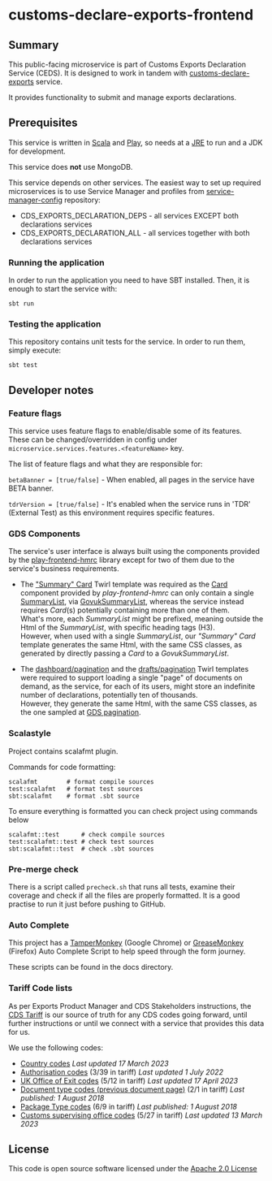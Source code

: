# customs-declare-exports-frontend

## Summary
This public-facing microservice is part of Customs Exports Declaration Service (CEDS). It is designed to work in tandem with [customs-declare-exports](https://github.com/hmrc/customs-declare-exports) service.

It provides functionality to submit and manage exports declarations.

## Prerequisites
This service is written in [Scala](http://www.scala-lang.org/) and [Play](http://playframework.com/), so needs at a [JRE](https://www.java.com/en/download/) to run and a JDK for development.

This service does **not** use MongoDB.

This service depends on other services. The easiest way to set up required microservices is to use Service Manager and profiles from [service-manager-config](https://github.com/hmrc/service-manager-config/) repository:
- CDS_EXPORTS_DECLARATION_DEPS - all services EXCEPT both declarations services
- CDS_EXPORTS_DECLARATION_ALL - all services together with both declarations services

### Running the application
In order to run the application you need to have SBT installed. Then, it is enough to start the service with: 

`sbt run`

### Testing the application
This repository contains unit tests for the service. In order to run them, simply execute:

`sbt test`


## Developer notes

### Feature flags
This service uses feature flags to enable/disable some of its features. These can be changed/overridden in config under `microservice.services.features.<featureName>` key.

The list of feature flags and what they are responsible for:

`betaBanner = [true/false]` - When enabled, all pages in the service have BETA banner.

`tdrVersion = [true/false]` - It's enabled when the service runs in 'TDR' (External Test) as this environment requires specific features.

### GDS Components
The service's user interface is always built using the components provided by the [play-frontend-hmrc](https://github.com/hmrc/play-frontend-hmrc/) library except for two of them due to the service's business requirements.
- The ["Summary" Card](https://github.com/hmrc/customs-declare-exports-frontend/blob/main/app/views/summary/summary_card.scala.html) Twirl template was required as the [Card](https://github.com/hmrc/play-frontend-hmrc/tree/main/play-frontend-hmrc-play-30/src/main/scala/uk/gov/hmrc/govukfrontend/views/viewmodels/summarylist/Card.scala)
  component provided by _play-frontend-hmrc_ can only contain a single [SummaryList](https://github.com/hmrc/play-frontend-hmrc/tree/main/play-frontend-hmrc-play-30/src/main/scala/uk/gov/hmrc/govukfrontend/views/viewmodels/summarylist/SummaryList.scala),
  via [GovukSummaryList](https://github.com/hmrc/play-frontend-hmrc/blob/main/play-frontend-hmrc-play-30/src/main/twirl/uk/gov/hmrc/govukfrontend/views/components/GovukSummaryList.scala.html), whereas the service instead requires _Card_(s) potentially containing more than one of them.   
  What's more, each _SummaryList_ might be prefixed, meaning outside the Html of the _SummaryList_, with specific heading tags (H3).\
  However, when used with a single _SummaryList_, our _"Summary" Card_ template generates the same Html, with the same CSS classes, as generated by directly passing a _Card_ to a _GovukSummaryList_.

- The [dashboard/pagination](https://github.com/hmrc/customs-declare-exports-frontend/blob/main/app/views/dashboard/pagination.scala.html) and the [drafts/pagination](https://github.com/hmrc/customs-declare-exports-frontend/blob/main/app/views/drafts/pagination.scala.html)
  Twirl templates were required to support loading a single "page" of documents on demand, as the service, for each of its users, might store an indefinite number of declarations, potentially ten of thousands.  
  However, they generate the same Html, with the same CSS classes, as the one sampled at [GDS pagination](https://design-system.service.gov.uk/components/pagination/).


### Scalastyle

Project contains scalafmt plugin.

Commands for code formatting:

```
scalafmt        # format compile sources
test:scalafmt   # format test sources
sbt:scalafmt    # format .sbt source
```

To ensure everything is formatted you can check project using commands below

```
scalafmt::test      # check compile sources
test:scalafmt::test # check test sources
sbt:scalafmt::test  # check .sbt sources
```

### Pre-merge check
There is a script called `precheck.sh` that runs all tests, examine their coverage and check if all the files are properly formatted.
It is a good practise to run it just before pushing to GitHub. 


### Auto Complete

This project has a 
[TamperMonkey](https://chrome.google.com/webstore/detail/tampermonkey/dhdgffkkebhmkfjojejmpbldmpobfkfo?hl=en) (Google Chrome)
or 
[GreaseMonkey](https://addons.mozilla.org/en-GB/firefox/addon/greasemonkey/) (Firefox)
Auto Complete Script to help speed through the form journey.

These scripts can be found in the docs directory.

### Tariff Code lists

As per Exports Product Manager and CDS Stakeholders instructions, the [CDS Tariff](https://www.gov.uk/government/collections/uk-trade-tariff-volume-3-for-cds--2) 
is our source of truth for any CDS codes going forward, until further instructions or until we connect with a service that provides this data for us.

We use the following codes:
 * [Country codes](https://www.gov.uk/government/publications/country-codes-for-the-customs-declaration-service) *Last updated 17 March 2023*
 * [Authorisation codes](https://www.gov.uk/government/publications/authorisation-type-codes-for-data-element-339-of-the-customs-declaration-service) (3/39 in tariff) *Last updated 1 July 2022*
 * [UK Office of Exit codes](https://www.gov.uk/government/publications/uk-customs-office-codes-for-data-element-512-of-the-customs-declaration-service) (5/12 in tariff) *Last updated 17 April 2023*
 * [Document type codes (previous document page)](https://www.gov.uk/government/publications/previous-document-codes-for-data-element-21-of-the-customs-declaration-service) (2/1 in tariff) *Last published: 1 August 2018*
 * [Package Type codes](https://www.gov.uk/government/publications/package-type-codes-for-data-element-69-of-the-customs-declaration-service) (6/9 in tariff) *Last published: 1 August 2018*
 * [Customs supervising office codes](https://www.gov.uk/government/publications/supervising-office-codes-for-data-element-527-of-the-customs-declaration-service) (5/27 in tariff) *Last updated 13 March 2023*

## License

This code is open source software licensed under the [Apache 2.0 License]("http://www.apache.org/licenses/LICENSE-2.0.html")
